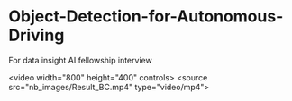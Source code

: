# Object-Detection-for-Autonomous-Driving
For data insight AI fellowship interview

<video width=\"800\" height=\"400\" controls>
    <source src="nb_images/Result_BC.mp4\" type=\"video/mp4\">
</video>
